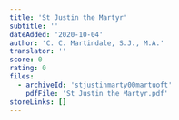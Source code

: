 ```yaml
---
title: 'St Justin the Martyr'
subtitle: ''
dateAdded: '2020-10-04'
author: 'C. C. Martindale, S.J., M.A.'
translator: ''
score: 0
rating: 0
files:
  - archiveId: 'stjustinmarty00martuoft'
    pdfFile: 'St Justin the Martyr.pdf'
storeLinks: []
---
```


